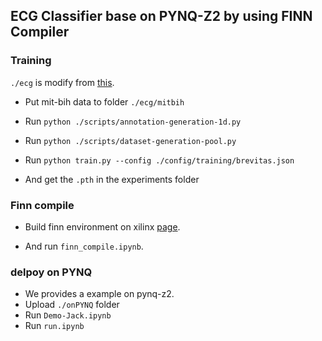 ## ECG Classifier base on PYNQ-Z2 by using FINN Compiler

### Training
`./ecg` is modify from [this]("https://github.com/lxdv/ecg-classification").

* Put mit-bih data to folder `./ecg/mitbih`
* Run `python ./scripts/annotation-generation-1d.py`
* Run `python ./scripts/dataset-generation-pool.py`
* Run `python train.py --config ./config/training/brevitas.json`

* And get the `.pth` in the experiments folder

### Finn compile
* Build finn environment on xilinx [page]("https://github.com/Xilinx/finn").

* And run `finn_compile.ipynb`.

### delpoy on PYNQ
* We provides a example on pynq-z2.
* Upload `./onPYNQ` folder
* Run `Demo-Jack.ipynb`
* Run `run.ipynb`